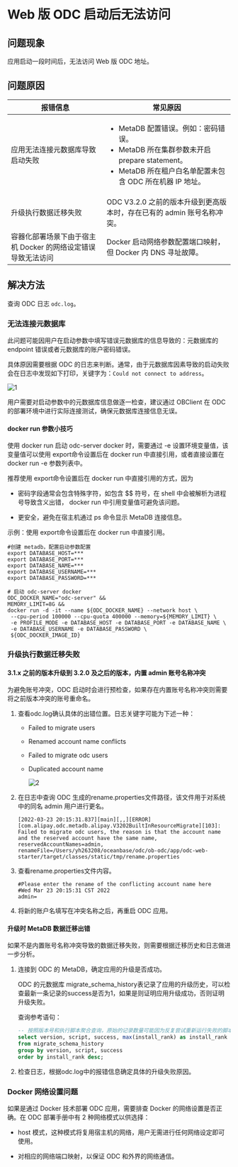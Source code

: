Web 版 ODC 启动后无法访问 
======================================

问题现象
---------------------

应用启动一段时间后，无法访问 Web 版 ODC 地址。

问题原因 
-------------------------

| **报错信息**                           | **常见原因**    |
|------------------------------------|---------------------------------------------------------------------------------------------------------------------------------------------------------------------------------------------------------------------------|
| 应用无法连接元数据库导致启动失败                   | <ul><li>MetaDB 配置错误。例如：密码错误。</li><li>MetaDB 所在集群参数未开启 prepare statement。</li><li>MetaDB 所在租户白名单配置未包含 ODC 所在机器 IP 地址。</li></ul> |
| 升级执行数据迁移失败                         | ODC V3.2.0 之前的版本升级到更高版本时，存在已有的 admin 账号名称冲突。 |
| 容器化部署场景下由于宿主机 Docker 的网络设定错误导致无法访问 |Docker 启动网络参数配置端口映射，但 Docker 内 DNS 寻址故障。|

解决方法
---------------------

查询 ODC 日志 `odc.log`。

### 无法连接元数据库 

此问题可能因用户在启动参数中填写错误元数据库的信息导致的：元数据库的 endpoint 错误或者元数据库的账户密码错误。

具体原因需要根据 ODC 的日志来判断。通常，由于元数据库因素导致的启动失败会在日志中发现如下打印，关键字为：`Could not connect to address`。

![1](https://obbusiness-private.oss-cn-shanghai.aliyuncs.com/doc/img/odc/KB/3.common-troubleshooting/1.deployment-upgrade/1.web-odc-cannot-be-accessed-after-startup/1.png)

用户需要对启动参数中的元数据库信息做逐一检查，建议通过 OBClient 在 ODC 的部署环境中进行实际连接测试，确保元数据库连接信息无误。

#### **docker run 参数小技巧**

使用 docker run 启动 odc-server docker 时，需要通过 -e 设置环境变量值，该变量值可以使用 export命令设置后在 docker run 中直接引用，或者直接设置在 docker run -e 参数列表中。

推荐使用 export命令设置后在 docker run 中直接引用的方式，因为

* 密码字段通常会包含特殊字符，如包含 $$ 符号，在 shell 中会被解析为进程号导致含义出错， docker run 中引用变量值可避免该问题。

* 更安全，避免在宿主机通过 ps 命令显示 MetaDB 连接信息。


示例：使用 export命令设置后在 docker run 中直接引用。

```shell
#创建 metadb，配置启动参数配置
export DATABASE_HOST=***
export DATABASE_PORT=***
export DATABASE_NAME=***
export DATABASE_USERNAME=***
export DATABASE_PASSWORD=***

# 启动 odc-server docker
ODC_DOCKER_NAME="odc-server" &&
MEMORY_LIMIT=8G &&
docker run -d -it --name ${ODC_DOCKER_NAME} --network host \
 --cpu-period 100000 --cpu-quota 400000 --memory=${MEMORY_LIMIT} \
 -e PROFILE_MODE -e DATABASE_HOST -e DATABASE_PORT -e DATABASE_NAME \
 -e DATABASE_USERNAME -e DATABASE_PASSWORD \
 ${ODC_DOCKER_IMAGE_ID}
```


### **升级执行数据迁移失败**

#### **3.1.x 之前的版本升级到 3.2.0 及之后的版本，内置 admin 账号名称冲突** 

为避免账号冲突，ODC 启动时会进行预检查，如果存在内置账号名称冲突则需要将之前版本冲突的账号重命名。

1. 查看odc.log确认具体的出错位置。日志关键字可能为下述一种：

   * Failed to migrate users

   * Renamed account name conflicts

   * Failed to migrate odc users

   * Duplicated account name

      ![2](https://obbusiness-private.oss-cn-shanghai.aliyuncs.com/doc/img/odc/KB/3.common-troubleshooting/1.deployment-upgrade/1.web-odc-cannot-be-accessed-after-startup/2.png)

2. 在日志中查询 ODC 生成的rename.properties文件路径，该文件用于对系统中的同名 admin 用户进行更名。

   ```shell
   [2022-03-23 20:15:31.837][main][,,][ERROR][com.alipay.odc.metadb.alipay.V3202BuiltInResourceMigrate][103]: Failed to migrate odc users, the reason is that the account name and the reserved account have the same name, reservedAccountNames=admin, renameFile=/Users/yh263208/oceanbase/odc/ob-odc/app/odc-web-starter/target/classes/static/tmp/rename.properties
   ```

3. 查看rename.properties文件内容。

   ```plaintext
   #Please enter the rename of the conflicting account name here
   #Wed Mar 23 20:15:31 CST 2022
   admin=
   ```

4. 将新的账户名填写在冲突名称之后，再重启 ODC 应用。

#### **升级时 MetaDB 数据迁移出错**

如果不是内置账号名称冲突导致的数据迁移失败，则需要根据迁移历史和日志做进一步分析。

1. 连接到 ODC 的 MetaDB，确定应用的升级是否成功。

   ODC 的元数据库 migrate_schema_history表记录了应用的升级历史，可以检查最新一条记录的success是否为1，如果是则证明应用升级成功，否则证明升级失败。

   查询参考语句：

   ```sql
   -- 按照版本号和执行脚本聚合查询，原始的记录数量可能因为反复尝试重新运行失败的脚本而较多
   select version, script, success, max(install_rank) as install_rank
   from migrate_schema_history
   group by version, script, success
   order by install_rank desc;
   ```

2. 检查日志，根据odc.log中的报错信息确定具体的升级失败原因。


### Docker 网络设置问题 

如果是通过 Docker 技术部署 ODC 应用，需要排查 Docker 的网络设置是否正确。在 ODC 部署手册中有 2 种网络模式以供选择：

* host 模式，这种模式将复用宿主机的网络，用户无需进行任何网络设定即可使用。

* 对相应的网络端口映射，以保证 ODC 和外界的网络通信。
